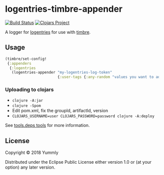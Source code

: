 # logentries-timbre-appender

[![Build Status](https://travis-ci.org/yummly/logentries-timbre-appender.svg?branch=master)](https://travis-ci.org/yummly/logentries-timbre-appender)
[![Clojars Project](https://img.shields.io/clojars/v/yummly/logentries-timbre-appender.svg)](https://clojars.org/yummly/logentries-timbre-appender)

A logger for [logentries](https://logentries.com/) for use with [timbre](https://github.com/ptaoussanis/timbre/).

## Usage

``` clojure
(timbre/set-config!
 {:appenders
  {:logentries
   (logentries-appender "my-logentries-log-token"
                        {:user-tags {:any-random "values you want to add to every message"}})}})
```

### Uploading to clojars

* `clojure -A:jar`
* `clojure -Spom`
* Edit pom.xml, fix the groupId, artifactId, version
* `CLOJARS_USERNAME=user CLOJARS_PASSWORD=password clojure -A:deploy`

See [tools.deps tools](https://github.com/clojure/tools.deps.alpha/wiki/Tools) for more information.

## License

Copyright © 2018 Yummly

Distributed under the Eclipse Public License either version 1.0 or (at
your option) any later version.
